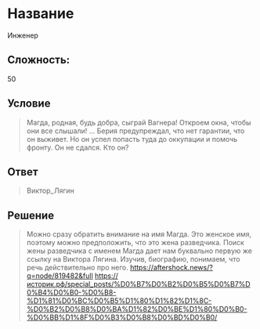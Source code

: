 # Название
Инженер
## Сложность: 
50

## Условие
> Магда, родная, будь добра, сыграй Вагнера! Откроем окна, чтобы они все слышали! 
> …
> Берия предупреждал, что нет гарантии, что он выживет. Но он успел попасть туда до оккупации и помочь фронту. Он не сдался. 
> Кто он?

## Ответ
> Виктор_Лягин 
## Решение
> Можно сразу обратить внимание на имя Магда. Это женское имя, поэтому можно предположить, что это жена разведчика. Поиск жены разведчика с именем Магда дает нам буквально первую же ссылку на Виктора Лягина. Изучив, биографию, понимаем, что речь действительно про него.
> https://aftershock.news/?q=node/819482&full
> https://историк.рф/special_posts/%D0%B7%D0%B2%D0%B5%D0%B7%D0%B4%D0%B0-%D0%B8-%D1%81%D0%BC%D0%B5%D1%80%D1%82%D1%8C-%D0%B2%D0%B8%D0%BA%D1%82%D0%BE%D1%80%D0%B0-%D0%BB%D1%8F%D0%B3%D0%B8%D0%BD%D0%B0/
